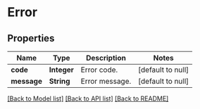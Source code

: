 # Error
## Properties

Name | Type | Description | Notes
------------ | ------------- | ------------- | -------------
**code** | **Integer** | Error code. | [default to null]
**message** | **String** | Error message. | [default to null]

[[Back to Model list]](../README.md#documentation-for-models) [[Back to API list]](../README.md#documentation-for-api-endpoints) [[Back to README]](../README.md)

